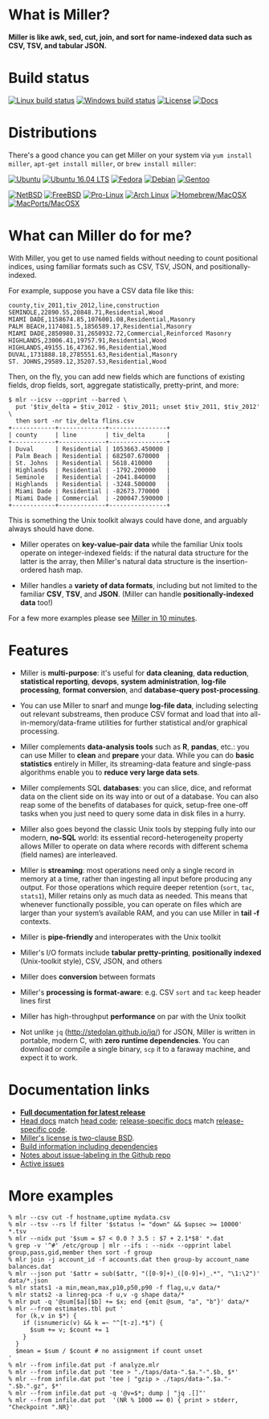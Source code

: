 # What is Miller?

**Miller is like awk, sed, cut, join, and sort for name-indexed data such as CSV, TSV, and tabular JSON.**

# Build status

[![Linux build status](https://travis-ci.org/johnkerl/miller.svg?branch=master)](https://travis-ci.org/johnkerl/miller)
[![Windows build status](https://ci.appveyor.com/api/projects/status/github/johnkerl/miller?branch=master&svg=true)](https://ci.appveyor.com/project/johnkerl/miller)
[![License](http://img.shields.io/badge/license-BSD2-blue.svg)](https://github.com/johnkerl/miller/blob/master/LICENSE.txt)
[![Docs](https://img.shields.io/badge/docs-here-yellow.svg)](http://johnkerl.org/miller/doc)

# Distributions

There's a good chance you can get Miller on your system via `yum install miller`, `apt-get install miller`, or `brew install miller`:

[![Ubuntu](https://img.shields.io/badge/distros-ubuntu-db4923.svg)](https://launchpad.net/ubuntu/+source/miller)
[![Ubuntu 16.04 LTS](https://img.shields.io/badge/distros-ubuntu1604lts-db4923.svg)](https://launchpad.net/ubuntu/xenial/+package/miller)
[![Fedora](https://img.shields.io/badge/distros-fedora-173b70.svg)](https://apps.fedoraproject.org/packages/miller)
[![Debian](https://img.shields.io/badge/distros-debian-c70036.svg)](https://packages.debian.org/stable/miller)
[![Gentoo](https://img.shields.io/badge/distros-gentoo-4e4371.svg)](https://packages.gentoo.org/packages/sys-apps/miller)

[![NetBSD](https://img.shields.io/badge/distros-netbsd-f26711.svg)](http://pkgsrc.se/textproc/miller)
[![FreeBSD](https://img.shields.io/badge/distros-freebsd-8c0707.svg)](https://www.freshports.org/textproc/miller/)
[![Pro-Linux](https://img.shields.io/badge/distros-prolinux-3a679d.svg)](http://www.pro-linux.de/cgi-bin/DBApp/check.cgi?ShowApp..20427.100)
[![Arch Linux](https://img.shields.io/badge/distros-archlinux-1792d0.svg)](https://aur.archlinux.org/packages/miller-git)
[![Homebrew/MacOSX](https://img.shields.io/badge/distros-macosxbrew-ba832b.svg)](https://github.com/Homebrew/homebrew-core/search?utf8=%E2%9C%93&q=miller)
[![MacPorts/MacOSX](https://img.shields.io/badge/distros-macports-1376ec.svg)](https://www.macports.org/ports.php?by=name&substr=miller)

# What can Miller do for me?

With Miller, you get to use named fields without needing to count positional
indices, using familiar formats such as CSV, TSV, JSON, and positionally-indexed.

For example, suppose you have a CSV data file like this:

```
county,tiv_2011,tiv_2012,line,construction
SEMINOLE,22890.55,20848.71,Residential,Wood
MIAMI DADE,1158674.85,1076001.08,Residential,Masonry
PALM BEACH,1174081.5,1856589.17,Residential,Masonry
MIAMI DADE,2850980.31,2650932.72,Commercial,Reinforced Masonry
HIGHLANDS,23006.41,19757.91,Residential,Wood
HIGHLANDS,49155.16,47362.96,Residential,Wood
DUVAL,1731888.18,2785551.63,Residential,Masonry
ST. JOHNS,29589.12,35207.53,Residential,Wood
```

Then, on the fly, you can add new fields which are functions of existing fields, drop fields, sort, aggregate statistically, pretty-print, and more:
```
$ mlr --icsv --opprint --barred \
  put '$tiv_delta = $tiv_2012 - $tiv_2011; unset $tiv_2011, $tiv_2012' \
  then sort -nr tiv_delta flins.csv 
+------------+-------------+----------------+
| county     | line        | tiv_delta      |
+------------+-------------+----------------+
| Duval      | Residential | 1053663.450000 |
| Palm Beach | Residential | 682507.670000  |
| St. Johns  | Residential | 5618.410000    |
| Highlands  | Residential | -1792.200000   |
| Seminole   | Residential | -2041.840000   |
| Highlands  | Residential | -3248.500000   |
| Miami Dade | Residential | -82673.770000  |
| Miami Dade | Commercial  | -200047.590000 |
+------------+-------------+----------------+
```

This is something the Unix toolkit always could have done, and arguably always
should have done.

* Miller operates on **key-value-pair data** while the familiar
Unix tools operate on integer-indexed fields: if the natural data structure for
the latter is the array, then Miller's natural data structure is the
insertion-ordered hash map.

* Miller handles a **variety of data formats**,
including but not limited to the familiar **CSV**, **TSV**, and **JSON**.
(Miller can handle **positionally-indexed data** too!)

For a few more examples please see [Miller in 10 minutes](http://johnkerl.org/miller/doc/10-min.html).

# Features

* Miller is **multi-purpose**: it's useful for **data cleaning**,
**data reduction**, **statistical reporting**, **devops**, **system
administration**, **log-file processing**, **format conversion**, and
**database-query post-processing**.

* You can use Miller to snarf and munge **log-file data**, including selecting
out relevant substreams, then produce CSV format and load that into
all-in-memory/data-frame utilities for further statistical and/or graphical
processing.

* Miller complements **data-analysis tools** such as **R**, **pandas**, etc.:
you can use Miller to **clean** and **prepare** your data. While you can do
**basic statistics** entirely in Miller, its streaming-data feature and
single-pass algorithms enable you to **reduce very large data sets**.

* Miller complements SQL **databases**: you can slice, dice, and reformat data
on the client side on its way into or out of a database. You can also reap some
of the benefits of databases for quick, setup-free one-off tasks when you just
need to query some data in disk files in a hurry.

* Miller also goes beyond the classic Unix tools by stepping fully into our
modern, **no-SQL** world: its essential record-heterogeneity property allows
Miller to operate on data where records with different schema (field names) are
interleaved.

* Miller is **streaming**: most operations need only a single record in
memory at a time, rather than ingesting all input before producing any output.
For those operations which require deeper retention (`sort`, `tac`, `stats1`),
Miller retains only as much data as needed. This means that whenever
functionally possible, you can operate on files which are larger than your
system&rsquo;s available RAM, and you can use Miller in **tail -f** contexts.

* Miller is **pipe-friendly** and interoperates with the Unix toolkit

* Miller's I/O formats include **tabular pretty-printing**, **positionally
  indexed** (Unix-toolkit style), CSV, JSON, and others

* Miller does **conversion** between formats

* Miller's **processing is format-aware**: e.g. CSV `sort` and `tac` keep header
lines first

* Miller has high-throughput **performance** on par with the Unix toolkit

* Not unlike `jq` (http://stedolan.github.io/jq/) for JSON, Miller is written
in portable, modern C, with **zero runtime dependencies**. You can download or
compile a single binary, `scp` it to a faraway machine, and expect it to work.

# Documentation links

* [**Full documentation for latest release**](http://johnkerl.org/miller/doc)
* [Head docs](http://johnkerl.org/miller-releases/miller-head/doc/index.html) match
[head code](https://github.com/johnkerl/miller); [release-specific docs](http://johnkerl.org/miller/doc/release-docs.html)
match [release-specific code](https://github.com/johnkerl/miller/tags).
* [Miller's license is two-clause BSD](https://github.com/johnkerl/miller/blob/master/LICENSE.txt).
* [Build information including dependencies](http://johnkerl.org/miller/doc/build.html)
* [Notes about issue-labeling in the Github repo](https://github.com/johnkerl/miller/wiki/Issue-labeling)
* [Active issues](https://github.com/johnkerl/miller/issues?q=is%3Aissue+is%3Aopen+sort%3Aupdated-desc)


# More examples

```
% mlr --csv cut -f hostname,uptime mydata.csv
% mlr --tsv --rs lf filter '$status != "down" && $upsec >= 10000' *.tsv
% mlr --nidx put '$sum = $7 < 0.0 ? 3.5 : $7 + 2.1*$8' *.dat
% grep -v '^#' /etc/group | mlr --ifs : --nidx --opprint label group,pass,gid,member then sort -f group
% mlr join -j account_id -f accounts.dat then group-by account_name balances.dat
% mlr --json put '$attr = sub($attr, "([0-9]+)_([0-9]+)_.*", "\1:\2")' data/*.json
% mlr stats1 -a min,mean,max,p10,p50,p90 -f flag,u,v data/*
% mlr stats2 -a linreg-pca -f u,v -g shape data/*
% mlr put -q '@sum[$a][$b] += $x; end {emit @sum, "a", "b"}' data/*
% mlr --from estimates.tbl put '
  for (k,v in $*) {
    if (isnumeric(v) && k =~ "^[t-z].*$") {
      $sum += v; $count += 1
    }
  }
  $mean = $sum / $count # no assignment if count unset
'
% mlr --from infile.dat put -f analyze.mlr
% mlr --from infile.dat put 'tee > "./taps/data-".$a."-".$b, $*'
% mlr --from infile.dat put 'tee | "gzip > ./taps/data-".$a."-".$b.".gz", $*'
% mlr --from infile.dat put -q '@v=$*; dump | "jq .[]"'
% mlr --from infile.dat put  '(NR % 1000 == 0) { print > stderr, "Checkpoint ".NR}'
```

<!-- In case freshports becomes stale: https://svnweb.freebsd.org/ports/head/textproc/miller/ -->
